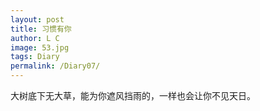 ```yaml
---
layout: post
title: 习惯有你
author: L C
image: 53.jpg
tags: Diary
permalink: /Diary07/
---
```

<iframe src="/vedio/海棠未眠.mp3" autostart="true" loop="true" style="display:none"></iframe>

大树底下无大草，能为你遮风挡雨的，一样也会让你不见天日。

  
